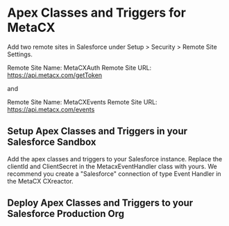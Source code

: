 # Apex Classes and Triggers for MetaCX

Add two remote sites in Salesforce under Setup > Security > Remote Site Settings.

Remote Site Name: MetaCXAuth
Remote Site URL: https://api.metacx.com/getToken

and

Remote Site Name: MetaCXEvents
Remote Site URL: https://api.metacx.com/events

## Setup Apex Classes and Triggers in your Salesforce Sandbox

Add the apex classes and triggers to your Salesforce instance. Replace the clientId and ClientSecret in the MetacxEventHandler class with yours. We recommend you create a "Salesforce" connection of type Event Handler in the MetaCX CXreactor.


## Deploy Apex Classes and Triggers to your Salesforce Production Org

